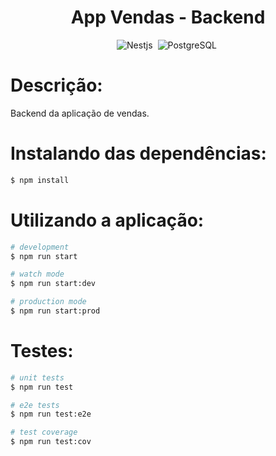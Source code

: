 <h1 align="center"> App Vendas - Backend </h1>

<div align="center">
  
![Nestjs](https://img.shields.io/badge/-Nestjs-1e272e?style=for-the-badge&logo=nestjs)&nbsp;
![PostgreSQL](https://img.shields.io/badge/-PostgreSQL-1e272e?style=for-the-badge&logo=postgresql)&nbsp;

</div>

<h1> Descrição: </h1>

Backend da aplicação de vendas.

<h1> Instalando das dependências: </h1>

```bash
$ npm install
```

<h1> Utilizando a aplicação: </h1>

```bash
# development
$ npm run start

# watch mode
$ npm run start:dev

# production mode
$ npm run start:prod
```

<h1> Testes: </h1>

```bash
# unit tests
$ npm run test

# e2e tests
$ npm run test:e2e

# test coverage
$ npm run test:cov
```